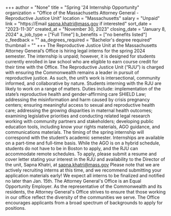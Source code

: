 +++
author = "None"
title = "Spring '24 Internship Opportunity"
organization = "Office of the Massachusetts Attorney General - Reproductive Justice Unit"
location = "Massachusetts"
salary = "Unpaid"
link = "https://Email sapna.khatri@mass.gov if interested"
sort_date = "2023-11-30"
created_at = "November 30, 2023"
closing_date = "January 8, 2024"
a_job_type = ["Full Time"]
b_benefits = ["no benefits listed"]
c_feedback = ""
aa_degrees_required = "Bachelor's degree required"
thumbnail = ""
+++
The Reproductive Justice Unit at the Massachusetts Attorney General’s Office is hiring legal interns for the spring 2024 semester. The internship is unpaid; however, it is designed for students currently enrolled in law school who are eligible to earn course credit for their time with the Office.  The Reproductive Justice Unit (“RJU”) is charged with ensuring the Commonwealth remains a leader in pursuit of reproductive justice. As such, the unit’s work is intersectional, community informed, and collaborative by nature. Students interning with the RJU are likely to work on a range of matters.  Duties include:  implementation of the state’s reproductive health and gender-affirming care SHIELD Law; addressing the misinformation and harm caused by crisis pregnancy centers; ensuring meaningful access to sexual and reproductive health care; addressing the growing disparities in maternal health outcomes; examining legislative priorities and conducting related legal research working with community partners and stakeholders; developing public education tools, including know your rights materials, AGO guidance, and communications materials. The timing of the spring internship will correspond with the student’s academic semester. Internships are available on a part-time and full-time basis. While the AGO is on a hybrid schedule, students do not have to be in Boston to apply, and the RJU can accommodate remote schedules.  To apply, please submit a resume and cover letter stating your interest in the RJU and availability to the Director of the unit, Sapna Khatri, at sapna.khatri@mass.gov  Please note that we are actively recruiting interns at this time, and we recommend submitting your application materials early! We expect all interns to be finalized and notified no later than Jan. 15th.  The Attorney General's Office is an Equal Opportunity Employer.  As the representative of the Commonwealth and its residents, the Attorney General's Office strives to ensure that those working in our office reflect the diversity of the communities we serve. The Office encourages applicants from a broad spectrum of backgrounds to apply for positions.